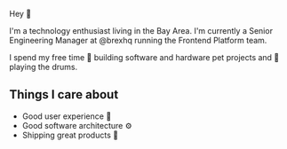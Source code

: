 Hey 👋

I'm a technology enthusiast living in the Bay Area. I'm currently a Senior Engineering Manager at @brexhq running the Frontend Platform team.


I spend my free time 🔧 building software and hardware pet projects and 🥁 playing the drums.

## Things I care about

- Good user experience 🎨
- Good software architecture ⚙️
- Shipping great products 🚢 
